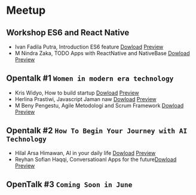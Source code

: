 # Meetup 

## Workshop ES6 and React Native
- Ivan Fadila Putra, Introduction ES6 feature [Dowload]('#') [Preview]('#') 
- M Nindra Zaka, TODO Apps with ReactNative and NativeBase [Dowload]('#') [Preview]('#')

## Opentalk #1 `Women in modern era technology`
- Kris Widyo, How to build startup [Dowload]('#') [Preview]('#') 
- Herlina Prastiwi, Javascript Jaman naw [Dowload]('#') [Preview]('#')
- M Beny Pengestu, 
Agile Metodologi and Scrum Framework [Dowload]('#') [Preview]('#')

## Opentalk #2 `How To Begin Your Journey with AI Technology`
- Hilal Arsa Himawan, AI in your daily life [Dowload]('#') [Preview]('#') 
- Reyhan Sofian Haqqi, Conversatioanl Apps for the future[Dowload]('#') [Preview]('#')

## OpenTalk #3 `Coming Soon in June`